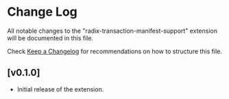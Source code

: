# Change Log

All notable changes to the "radix-transaction-manifest-support" extension will be documented in this file.

Check [Keep a Changelog](http://keepachangelog.com/) for recommendations on how to structure this file.

## [v0.1.0]

-   Initial release of the extension.
